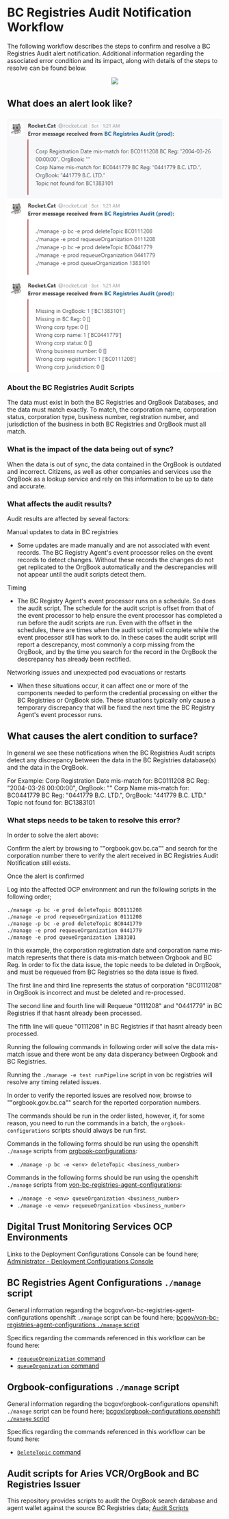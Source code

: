 # BC Registries Audit Notification Workflow

The following workflow describes the steps to confirm and resolve a BC Registries Audit alert notification. Additional information regarding the associated error condition and its impact, along with details of the steps to resolve can be found below.

<p align="center">
  <img src="https://www.plantuml.com/plantuml/proxy?cache=no&src=https://raw.githubusercontent.com/bcgov/DITP-DevOps/main/docs/diagrams/bc-registries-audit-decision-tree.puml">
</p>

## What does an alert look like?

![BC-Registries-Audit-Notification](./images/bc-registries-audit-notification.png)

###  About the BC Registries Audit Scripts

The data must exist in both the BC Registries and OrgBook Databases, and the data must match exactly.  To match, the corporation name, corporation status, corporation type, business number, registration number, and  jurisdiction of the business in both BC Registries and OrgBook must all match.


### What is the impact of the data being out of sync?

When the data is out of sync, the data contained in the OrgBook is outdated and incorrect.  Citizens, as well as other companies and services use the OrgBook as a lookup service and rely on this information to be up to date and accurate.


### What affects the audit results?

Audit results are affected by seveal factors:

Manual updates to data in BC registries
- Some updates are made manually and are not associated with event records.  The BC Registry Agent's event processor relies on the event records to detect changes.  Without these records the changes do not get replicated to the OrgBook automatically and the descrepancies will not appear until the audit scripts detect them.

Timing
- The BC Registry Agent's event processor runs on a schedule.  So does the audit script.  The schedule for the audit script is offset from that of the event processor to help ensure the event processor has completed a run before the audit scripts are run.  Even with the offset in the schedules, there are times when the audit script will complete while the event processor still has work to do.  In these cases the audit script will report a descrepancy, most commonly a corp missing from the OrgBook, and by the time you search for the record in the OrgBook the descrepancy has already been rectified.

Networking issues and unexpected pod evacuations or restarts
- When these situations occur, it can affect one or more of the components needed to perform the credential processing on either the BC Registries or OrgBook side.  These situations typically only cause a temporary discrepancy that will be fixed the next time the BC Registry Agent's event processor runs.

## What causes the alert condition to surface?

In general we see these notifications when the BC Registries Audit scripts detect any discrepancy between the data in the BC Registries database(s) and the data in the OrgBook.

For Example: Corp Registration Date mis-match for: BC0111208 BC Reg: "2004-03-26 00:00:00", OrgBook: ""
Corp Name mis-match for: BC0441779 BC Reg: "0441779 B.C. LTD.", OrgBook: "441779 B.C. LTD."
Topic not found for: BC1383101

### What steps needs to be taken to resolve this error?

In order to solve the alert above:

Confirm the alert by browsing to ""orgbook.gov.bc.ca"" and search for the corporation number there to verify the alert received in BC Registries Audit Notification still exists.

Once the alert is confirmed

Log into the affected OCP environment and run the following scripts in the following order;


```
./manage -p bc -e prod deleteTopic BC0111208
./manage -e prod requeueOrganization 0111208
./manage -p bc -e prod deleteTopic BC0441779
./manage -e prod requeueOrganization 0441779
./manage -e prod queueOrganization 1383101
```

In this example, the corporation registration date and corporation name mis-match represents that there is data mis-match between Orgbook and BC Reg. In order to fix the data issue, the topic needs to be deleted in OrgBook, and must be requeued from BC Registries so the data issue is fixed.

The first line and third line represents the status of corporation "BC0111208" in OrgBook is incorrect and must be deleted and re-processed.

The second line and fourth line will Requeue "0111208" and "0441779" in BC Registries if that hasnt already been processed.

The fifth line will queue "0111208" in BC Registries if that hasnt already been processed.

Running the following commands in following order will solve the data mis-match issue and there wont be any data disperancy between Orgbook and BC Registries.

Running the ```./manage -e test runPipeline``` script in von bc registries will resolve any timing related issues.

In order to verify the reported issues are resolved now, browse to ""orgbook.gov.bc.ca"" search for the reported corporation numbers.

The commands should be run in the order listed, however, if, for some reason, you need to run the commands in a batch, the `orgbook-configurations` scripts should always be run first.

Commands in the following forms should be run using the openshift `./manage` scripts from [orgbook-configurations](https://github.com/bcgov/orgbook-configurations):
- `./manage -p bc -e <env> deleteTopic <business_number>`

Commands in the following forms should be run using the openshift `./manage` scripts from [von-bc-registries-agent-configurations](https://github.com/bcgov/von-bc-registries-agent-configurations):
- `./manage -e <env> queueOrganization <business_number>`
- `./manage -e <env> requeueOrganization <business_number>`

## Digital Trust Monitoring Services OCP Environments

Links to the Deployment Configurations Console can be found here; [Administrator - Deployment Configurations Console](./digital-trust-monitoring-services-environments.md#administrator---deployment-configurations-console)

## BC Registries Agent Configurations `./manage` script

General information regarding the bcgov/von-bc-registries-agent-configurations openshift `./manage` script can be found here; [bcgov/von-bc-registries-agent-configurations `./manage` script](./bc-registries-agent-configurations-manage-script.md)

Specifics regarding the commands referenced in this workflow can be found here:
- [`requeueOrganization` command](./bc-registries-agent-configurations-manage-script.md#requeueOrganization-command)
- [`queueOrganization` command](./bc-registries-agent-configurations-manage-script.md#queueOrganization-command)

## Orgbook-configurations `./manage` script

General information regarding the bcgov/orgbook-configurations openshift `./manage` script can be found here; [bcgov/orgbook-configurations openshift `./manage` script](./orgbook-configurations-manage-script.md)

Specifics regarding the commands referenced in this workflow can be found here:
- [`DeleteTopic` command](./orgbook-configurations-manage-script.md#DeleteTopic-command)

## Audit scripts for Aries VCR/OrgBook and BC Registries Issuer

This repository provides scripts to audit the OrgBook search database and agent wallet against the source BC Registries data; [Audit Scripts](https://github.com/bcgov/von-bc-registries-audit/blob/main/README.md#understanding-the-output)
